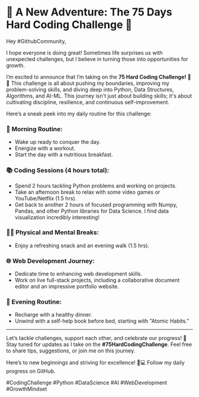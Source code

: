 # 🚀 A New Adventure: The 75 Days Hard Coding Challenge 🚀

Hey #GithubCommunity,

I hope everyone is doing great! Sometimes life surprises us with unexpected challenges, but I believe in turning those into opportunities for growth.

I’m excited to announce that I’m taking on the **75 Hard Coding Challenge!** 🧠💪 This challenge is all about pushing my boundaries, improving my problem-solving skills, and diving deep into Python, Data Structures, Algorithms, and AI-ML. This journey isn't just about building skills; it's about cultivating discipline, resilience, and continuous self-improvement.

Here’s a sneak peek into my daily routine for this challenge:

### 🌅 Morning Routine: 
- Wake up ready to conquer the day.
- Energize with a workout.
- Start the day with a nutritious breakfast. 

### 📚 Coding Sessions (4 hours total):
- Spend 2 hours tackling Python problems and working on projects.
- Take an afternoon break to relax with some video games or YouTube/Netflix (1.5 hrs).
- Get back to another 2 hours of focused programming with Numpy, Pandas, and other Python libraries for Data Science. I find data visualization incredibly interesting!

### 🚶‍♂️ Physical and Mental Breaks:
- Enjoy a refreshing snack and an evening walk (1.5 hrs).

### 🌐 Web Development Journey:
- Dedicate time to enhancing web development skills.
- Work on live full-stack projects, including a collaborative document editor and an impressive portfolio website.

### 🌙 Evening Routine:
- Recharge with a healthy dinner.
- Unwind with a self-help book before bed, starting with "Atomic Habits."

---

Let’s tackle challenges, support each other, and celebrate our progress! 🌱 Stay tuned for updates as I take on the **#75HardCodingChallenge**. Feel free to share tips, suggestions, or join me on this journey.

Here’s to new beginnings and striving for excellence! 🚀💻 Follow my daily progress on GitHub. 

#CodingChallenge #Python #DataScience #AI #WebDevelopment #GrowthMindset
